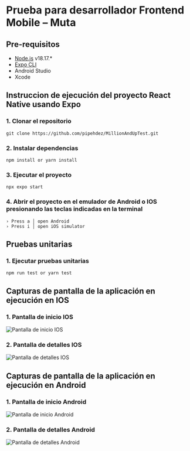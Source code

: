 # Prueba para desarrollador Frontend Mobile – Muta

## Pre-requisitos
- [Node.js](https://nodejs.org/es) v18.17.*
- [Expo CLI](https://docs.expo.dev/)
- Android Studio
- Xcode

## Instruccion de ejecución del proyecto React Native usando Expo

### 1. Clonar el repositorio
```
git clone https://github.com/pipehdez/MillionAndUpTest.git
```

### 2. Instalar dependencias
```
npm install or yarn install
```

### 3. Ejecutar el proyecto
```
npx expo start
```

### 4. Abrir el proyecto en el emulador de Android o IOS presionando las teclas indicadas en la terminal
```
› Press a │ open Android
› Press i │ open iOS simulator
```
## Pruebas unitarias

### 1. Ejecutar pruebas unitarias
```
npm run test or yarn test
```

## Capturas de pantalla de la aplicación en ejecución en IOS

### 1. Pantalla de inicio IOS
![Pantalla de inicio IOS](/assets/screenshots/ios-homescreen.png)

### 2. Pantalla de detalles IOS
![Pantalla de detalles IOS](/assets/screenshots/ios-detailscreen.png)

## Capturas de pantalla de la aplicación en ejecución en Android

### 1. Pantalla de inicio Android
![Pantalla de inicio Android](/assets/screenshots/android-homescreen.png)

### 2. Pantalla de detalles Android
![Pantalla de detalles Android](/assets/screenshots/android-detailscreen.png)
